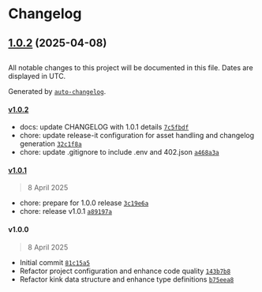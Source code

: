 # Changelog

## [1.0.2](https://github.com/kdirectoryxo/kinkdirectory/compare/v1.0.1...v1.0.2) (2025-04-08)

##

All notable changes to this project will be documented in this file. Dates are displayed in UTC.

Generated by [`auto-changelog`](https://github.com/CookPete/auto-changelog).

#### [v1.0.2](https://github.com/kdirectoryxo/kinkdirectory/compare/v1.0.1...v1.0.2)

- docs: update CHANGELOG with 1.0.1 details [`7c5fbdf`](https://github.com/kdirectoryxo/kinkdirectory/commit/7c5fbdfe68aeded6ecb5b4801ef4ea1bc1bd482f)
- chore: update release-it configuration for asset handling and changelog generation [`32c1f8a`](https://github.com/kdirectoryxo/kinkdirectory/commit/32c1f8aed100e4086f49176224b8af0623c177b6)
- chore: update .gitignore to include .env and 402.json [`a468a3a`](https://github.com/kdirectoryxo/kinkdirectory/commit/a468a3a1490021ece01251606047c928a5e26d5f)

#### [v1.0.1](https://github.com/kdirectoryxo/kinkdirectory/compare/v1.0.0...v1.0.1)

> 8 April 2025

- chore: prepare for 1.0.0 release [`3c19e6a`](https://github.com/kdirectoryxo/kinkdirectory/commit/3c19e6a25ac88c1fbf53eba58f2050bd514d6af5)
- chore: release v1.0.1 [`a89197a`](https://github.com/kdirectoryxo/kinkdirectory/commit/a89197a179bbd89e53c215f81b75191e12e4fe5b)

#### v1.0.0

> 8 April 2025

- Initial commit [`81c15a5`](https://github.com/kdirectoryxo/kinkdirectory/commit/81c15a5f534830e2dbcb90a0582183a759ed357c)
- Refactor project configuration and enhance code quality [`143b7b8`](https://github.com/kdirectoryxo/kinkdirectory/commit/143b7b8e9de0c8816da12adb546c2fb4ffe930d4)
- Refactor kink data structure and enhance type definitions [`b75eea8`](https://github.com/kdirectoryxo/kinkdirectory/commit/b75eea8b4f059d8da7c965d98c80d976b9a8a1bb)
